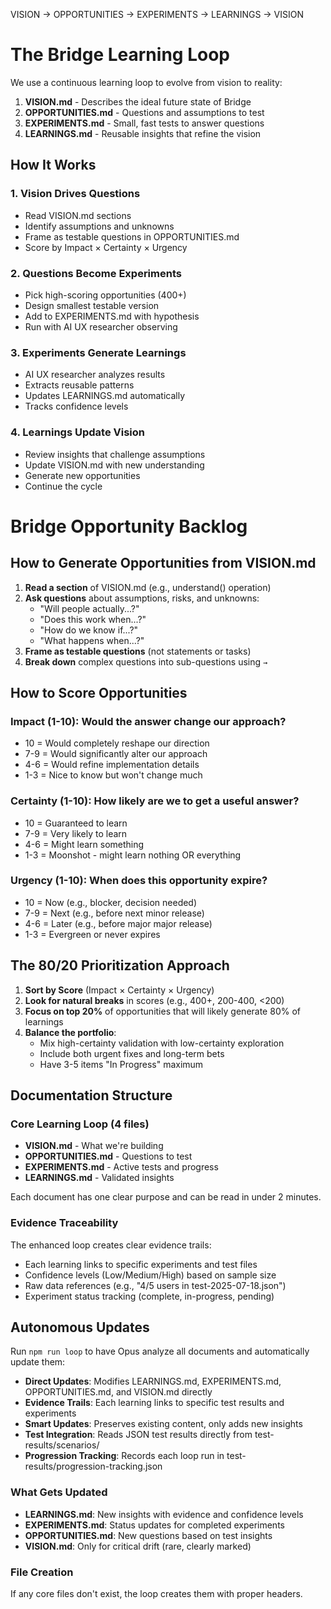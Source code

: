 VISION → OPPORTUNITIES → EXPERIMENTS → LEARNINGS → VISION

# The Bridge Learning Loop

We use a continuous learning loop to evolve from vision to reality:

1. **VISION.md** - Describes the ideal future state of Bridge
2. **OPPORTUNITIES.md** - Questions and assumptions to test
3. **EXPERIMENTS.md** - Small, fast tests to answer questions
4. **LEARNINGS.md** - Reusable insights that refine the vision

## How It Works

### 1. Vision Drives Questions
- Read VISION.md sections
- Identify assumptions and unknowns
- Frame as testable questions in OPPORTUNITIES.md
- Score by Impact × Certainty × Urgency

### 2. Questions Become Experiments
- Pick high-scoring opportunities (400+)
- Design smallest testable version
- Add to EXPERIMENTS.md with hypothesis
- Run with AI UX researcher observing

### 3. Experiments Generate Learnings
- AI UX researcher analyzes results
- Extracts reusable patterns
- Updates LEARNINGS.md automatically
- Tracks confidence levels

### 4. Learnings Update Vision
- Review insights that challenge assumptions
- Update VISION.md with new understanding
- Generate new opportunities
- Continue the cycle

# Bridge Opportunity Backlog

## How to Generate Opportunities from VISION.md

1. **Read a section** of VISION.md (e.g., understand() operation)
2. **Ask questions** about assumptions, risks, and unknowns:
   - "Will people actually...?"
   - "Does this work when...?"
   - "How do we know if...?"
   - "What happens when...?"
3. **Frame as testable questions** (not statements or tasks)
4. **Break down** complex questions into sub-questions using `→`

## How to Score Opportunities

### Impact (1-10): Would the answer change our approach?
- 10 = Would completely reshape our direction
- 7-9 = Would significantly alter our approach
- 4-6 = Would refine implementation details
- 1-3 = Nice to know but won't change much

### Certainty (1-10): How likely are we to get a useful answer?
- 10 = Guaranteed to learn
- 7-9 = Very likely to learn
- 4-6 = Might learn something
- 1-3 = Moonshot - might learn nothing OR everything

### Urgency (1-10): When does this opportunity expire?
- 10 = Now (e.g., blocker, decision needed)
- 7-9 = Next (e.g., before next minor release)
- 4-6 = Later (e.g., before major major release)
- 1-3 = Evergreen or never expires

## The 80/20 Prioritization Approach

1. **Sort by Score** (Impact × Certainty × Urgency)
2. **Look for natural breaks** in scores (e.g., 400+, 200-400, <200)
3. **Focus on top 20%** of opportunities that will likely generate 80% of learnings
4. **Balance the portfolio**:
   - Mix high-certainty validation with low-certainty exploration
   - Include both urgent fixes and long-term bets
   - Have 3-5 items "In Progress" maximum

## Documentation Structure

### Core Learning Loop (4 files)
- **VISION.md** - What we're building
- **OPPORTUNITIES.md** - Questions to test
- **EXPERIMENTS.md** - Active tests and progress
- **LEARNINGS.md** - Validated insights

Each document has one clear purpose and can be read in under 2 minutes.

### Evidence Traceability

The enhanced loop creates clear evidence trails:
- Each learning links to specific experiments and test files
- Confidence levels (Low/Medium/High) based on sample size
- Raw data references (e.g., "4/5 users in test-2025-07-18.json")
- Experiment status tracking (complete, in-progress, pending)

## Autonomous Updates

Run `npm run loop` to have Opus analyze all documents and automatically update them:
- **Direct Updates**: Modifies LEARNINGS.md, EXPERIMENTS.md, OPPORTUNITIES.md, and VISION.md directly
- **Evidence Trails**: Each learning links to specific test results and experiments
- **Smart Updates**: Preserves existing content, only adds new insights
- **Test Integration**: Reads JSON test results directly from test-results/scenarios/
- **Progression Tracking**: Records each loop run in test-results/progression-tracking.json

### What Gets Updated

- **LEARNINGS.md**: New insights with evidence and confidence levels
- **EXPERIMENTS.md**: Status updates for completed experiments
- **OPPORTUNITIES.md**: New questions based on test insights
- **VISION.md**: Only for critical drift (rare, clearly marked)

### File Creation

If any core files don't exist, the loop creates them with proper headers.